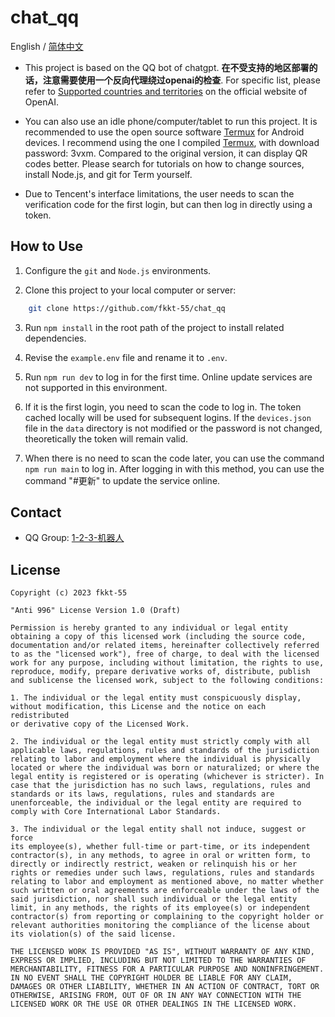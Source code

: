 # chat_qq

English / [简体中文](./README.md)

- This project is based on the QQ bot of chatgpt. **在不受支持的地区部署的话，注意需要使用一个反向代理绕过openai的检查**. For specific list, please refer to [Supported countries and territories](https://platformai.com/docs/supported-countries/supported-countries-and-territories) on the official website of OpenAI.

- You can also use an idle phone/computer/tablet to run this project. It is recommended to use the open source software [Termux](https://github.com/termux/termux-app) for Android devices. I recommend using the one I compiled [Termux](https://imorning.lanzouy.com/b071a31ng), with download password: 3vxm. Compared to the original version, it can display QR codes better. Please search for tutorials on how to change sources, install Node.js, and git for Term yourself.

- Due to Tencent's interface limitations, the user needs to scan the verification code for the first login, but can then log in directly using a token.

## How to Use

1. Configure the `git` and `Node.js` environments.

2. Clone this project to your local computer or server:

```bash
    git clone https://github.com/fkkt-55/chat_qq
```

3. Run `npm install` in the root path of the project to install related dependencies.

4. Revise the `example.env` file and rename it to `.env`.

5. Run `npm run dev` to log in for the first time. Online update services are not supported in this environment.

6. If it is the first login, you need to scan the code to log in. The token cached locally will be used for subsequent logins. If the `devices.json` file in the `data` directory is not modified or the password is not changed, theoretically the token will remain valid.

7. When there is no need to scan the code later, you can use the command `npm run main` to log in. After logging in with this method, you can use the command "#更新" to update the service online.

## Contact

- QQ Group: [1-2-3-机器人](http://qm.qq.com/cgi-bin/qm/qr?_wv=1027&k=0twQYZARxuifyQgdGBadA1j0fz-Rthsx&authKey=3ztzFeeinhQFntTH6YucsapRbjWUyUSfznr1UdPdWb5F1TrrDofVEGwtu%2FNaz6Tw&noverify=0&group_code=828987674)

## License
```
Copyright (c) 2023 fkkt-55

"Anti 996" License Version 1.0 (Draft)

Permission is hereby granted to any individual or legal entity
obtaining a copy of this licensed work (including the source code,
documentation and/or related items, hereinafter collectively referred
to as the "licensed work"), free of charge, to deal with the licensed
work for any purpose, including without limitation, the rights to use,
reproduce, modify, prepare derivative works of, distribute, publish
and sublicense the licensed work, subject to the following conditions:

1. The individual or the legal entity must conspicuously display,
without modification, this License and the notice on each redistributed
or derivative copy of the Licensed Work.

2. The individual or the legal entity must strictly comply with all
applicable laws, regulations, rules and standards of the jurisdiction
relating to labor and employment where the individual is physically
located or where the individual was born or naturalized; or where the
legal entity is registered or is operating (whichever is stricter). In
case that the jurisdiction has no such laws, regulations, rules and
standards or its laws, regulations, rules and standards are
unenforceable, the individual or the legal entity are required to
comply with Core International Labor Standards.

3. The individual or the legal entity shall not induce, suggest or force
its employee(s), whether full-time or part-time, or its independent
contractor(s), in any methods, to agree in oral or written form, to
directly or indirectly restrict, weaken or relinquish his or her
rights or remedies under such laws, regulations, rules and standards
relating to labor and employment as mentioned above, no matter whether
such written or oral agreements are enforceable under the laws of the
said jurisdiction, nor shall such individual or the legal entity
limit, in any methods, the rights of its employee(s) or independent
contractor(s) from reporting or complaining to the copyright holder or
relevant authorities monitoring the compliance of the license about
its violation(s) of the said license.

THE LICENSED WORK IS PROVIDED "AS IS", WITHOUT WARRANTY OF ANY KIND,
EXPRESS OR IMPLIED, INCLUDING BUT NOT LIMITED TO THE WARRANTIES OF
MERCHANTABILITY, FITNESS FOR A PARTICULAR PURPOSE AND NONINFRINGEMENT.
IN NO EVENT SHALL THE COPYRIGHT HOLDER BE LIABLE FOR ANY CLAIM,
DAMAGES OR OTHER LIABILITY, WHETHER IN AN ACTION OF CONTRACT, TORT OR
OTHERWISE, ARISING FROM, OUT OF OR IN ANY WAY CONNECTION WITH THE
LICENSED WORK OR THE USE OR OTHER DEALINGS IN THE LICENSED WORK.
```
